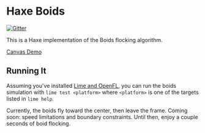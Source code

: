 # Haxe Boids

[![Gitter](https://badges.gitter.im/Join%20Chat.svg)](https://gitter.im/mlms13/boidz?utm_source=badge&utm_medium=badge&utm_campaign=pr-badge&utm_content=badge)

This is a Haxe implementation of the Boids flocking algorithm.

[Canvas Demo](https://rawgit.com/fponticelli/boidz/master/bin/index.html)

## Running It

Assuming you've installed [Lime and OpenFL](http://www.openfl.org/documentation/setup/install-haxe/), you can run the boids simulation with `lime test <platform>` where `<platform>` is one of the targets listed in `lime help`.

Currently, the boids fly toward the center, then leave the frame. Coming soon: speed limitations and boundary constraints. Until then, enjoy a couple seconds of boid flocking.
